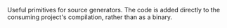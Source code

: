 ﻿Useful primitives for source generators. The code is added directly to the consuming project's compilation, rather than as a binary.

